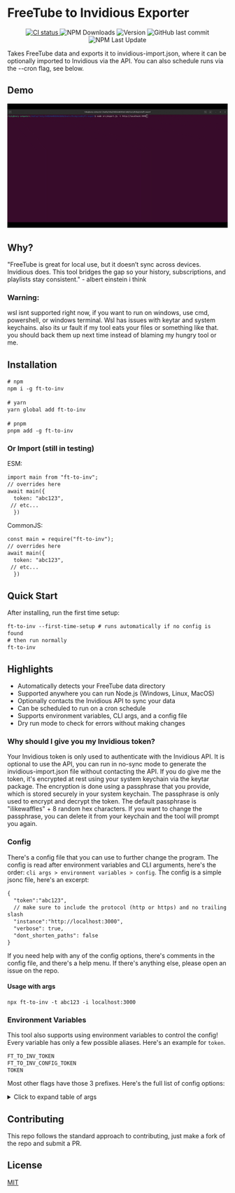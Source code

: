 # FreeTube to Invidious Exporter
<p align="center">
  <a href="https://github.com/riki-pedia/ft-to-inv/actions/workflows/ci.yml">
    <img alt='CI status' src="https://github.com/riki-pedia/ft-to-inv/actions/workflows/ci.yml/badge.svg?branch=master" />
  </a>
  <img alt="NPM Downloads" src="https://img.shields.io/npm/d18m/ft-to-inv">
  <img alt="Version" src="https://img.shields.io/badge/dynamic/json?url=https%3A%2F%2Fraw.githubusercontent.com%2Friki-pedia%2Fft-to-inv%2Frefs%2Fheads%2Fmaster%2Fpackage.json&query=version&label=version">
  <img alt="GitHub last commit" src="https://img.shields.io/github/last-commit/riki-pedia/ft-to-inv">
  <img alt="NPM Last Update" src="https://img.shields.io/npm/last-update/ft-to-inv">
  <br/>
  
Takes FreeTube data and exports it to invidious-import.json, where it can be optionally imported to Invidious via the API. You can also schedule runs via the --cron flag, see below.
## Demo
<img alt="demo of the tool" src="https://raw.githubusercontent.com/riki-pedia/ft-to-inv/refs/heads/master/assets/demo.gif" width="600"/>

## Why?
"FreeTube is great for local use, but it doesn’t sync across devices. Invidious does. This tool bridges the gap so your history, subscriptions, and playlists stay consistent." - albert einstein i think 
### Warning: 
wsl isnt supported right now, if you want to run on windows, use cmd, powershell, or windows terminal. Wsl has issues with keytar and system keychains. also its ur fault if my tool eats your files or something like that. you should back them up next time instead of blaming my hungry tool or me.
<!-- this is extremely unprofessional but shows what the code looks like -->
## Installation
```
# npm
npm i -g ft-to-inv 

# yarn
yarn global add ft-to-inv 

# pnpm
pnpm add -g ft-to-inv
```
### Or Import (still in testing)
ESM:
```
import main from "ft-to-inv";
// overrides here
await main({
  token: "abc123",
 // etc...
  })
```
CommonJS:
```
const main = require("ft-to-inv");
// overrides here
await main({
  token: "abc123",
 // etc...
  })
```
## Quick Start
After installing, run the first time setup:
```
ft-to-inv --first-time-setup # runs automatically if no config is found
# then run normally
ft-to-inv
```
## Highlights
- Automatically detects your FreeTube data directory
- Supported anywhere you can run Node.js (Windows, Linux, MacOS)
- Optionally contacts the Invidious API to sync your data
- Can be scheduled to run on a cron schedule
- Supports environment variables, CLI args, and a config file
- Dry run mode to check for errors without making changes
### Why should I give you my Invidious token?
Your Invidious token is only used to authenticate with the Invidious API. It is optional to use the API, you can run in no-sync mode to generate the invidious-import.json file without contacting the API. If you do give me the token, it's encrypted at rest using your system keychain via the keytar package. The encryption is done using a passphrase that you provide, which is stored securely in your system keychain. The passphrase is only used to encrypt and decrypt the token. The default passphrase is "ilikewaffles" + 8 random hex characters. If you want to change the passphrase, you can delete it from your keychain and the tool will prompt you again.
### Config 
There's a config file that you can use to further change the program. The config is read after environment variables and CLI arguments, here's the order:
`cli args > environment variables > config`.
The config is a simple jsonc file, here's an excerpt:
```
{
  "token":"abc123",
  // make sure to include the protocol (http or https) and no trailing slash
  "instance":"http://localhost:3000",
  "verbose": true,
  "dont_shorten_paths": false
}
```
If you need help with any of the config options, there's comments in the config file, and there's a help menu. If there's anything else, please open an issue on the repo.
#### Usage with args
```
npx ft-to-inv -t abc123 -i localhost:3000 
```
### Environment Variables
This tool also supports using environment variables to control the config! Every variable has only a few possible aliases. Here's an example for `token`.
```
FT_TO_INV_TOKEN
FT_TO_INV_CONFIG_TOKEN
TOKEN
```
Most other flags have those 3 prefixes.
Here's the full list of config options:
<details>
<summary>Click to expand table of args</summary>

  ### CLI Arguments
| Argument | Aliases | Explanation | Usage |
| ------- | -------- | ------- | ----- |
| --token| -t | Your Invidious SID token. This is required unless using no-sync or dry-run. You can get it by going to your instance > Settings/Preferences > Manage Tokens. | -t abc123 |
|--instance| -i | Your Invidious instance. Required unless you have no-sync or dry-run enabled. | -i https://invidious.example.com |
|--freetube-dir| -dir, -cd, -f| Path to the FreeTube data directory. Defaults to a certain path based on which OS you have. On Windows, it's yourUser\AppData\Roaming\FreeTube. On Linux, it's yourUsersHome/.config/FreeTube/. On MacOS, it defaults to you/Library/Application Support/FreeTube/. If it's not there you need to specify where it is with this flag.| -dir ./ |
| --export-dir | -e | Where export files should be saved. The default is wherever the command is being run from (./). Exports 2 files, 3 if there are playlists, *invidious-import.json,* *import.old.json*, and *playlist-import.json*. *invidious-import.json* is for you to import into invidious (if there's no API), *import.old.json* is a copy of *invidious-import.json* used for tracking diffs, and *playlist-import.json* is used for importing playlists specifically into Invidious as there's no API endpoint. | -e .\ |
| --verbose | -v | Enables more verbose logging (WIP!). Useful for debugging or seeing how it works| -v |
| --dry-run | none | Dry Run mode is useful for checking if you have correct files. It only reads the FreeTube files, checks what it would sync, then exits | --dry-run |
| --quiet | -q | Enables less verbose logging, suppresses all non-error messages. | -q |
| --no-sync | none | No-sync mode generates an *invidious-import.json* file but does not contact the Invidious API. Useful for cases where the API is disabled or where you don't feel comfortable pasting your Invidious token. | --no-sync |
| --dont-shorten-paths | none | Disables path shortening, by default your export and FreeTube data directories are replaced with *\<ExportDir\>* and *\<FreeTubeDir\>*| --dont-shorten-paths | 
| --dont-run-first-time-setup | -drs, --dont-run-setup| Skip the first time setup prompts and get straight to syncing. Useful for automated runs. | -drs |
| --run-first-time-setup | -fts, --first-time-setup | Runs the first time setup even if all the files are detected. Useful if there are malformed or corrupt entries, or something changed. | -fts |
| --insecure | --http | Tells the script to run in HTTP mode, rather than HTTPS. This is automatically set based on the protocol entered in --instance | --insecure |
| --cron-schedule | --cron, -cron | Allows you to schedule a run on a cron schedule. If not used with an = or quotes, it checks the next 4-5 args | --cron 0 * * * * |
| --config | -c | Path to the config file. | -c config.example.jsonc
| --help | -h, -?, /? | Displays a help message that is only slightly better than this README | -h | 
| --logs | -l | Specifies whether to log console output to a file. The only name for this is ft-to-inv-(time).log | -l |
</details>

## Contributing
This repo follows the standard approach to contributing, just make a fork of the repo and submit a PR. 
## License
<a href="https://github.com/riki-pedia/ft-to-inv/blob/master/LICENSE"> MIT </a>
